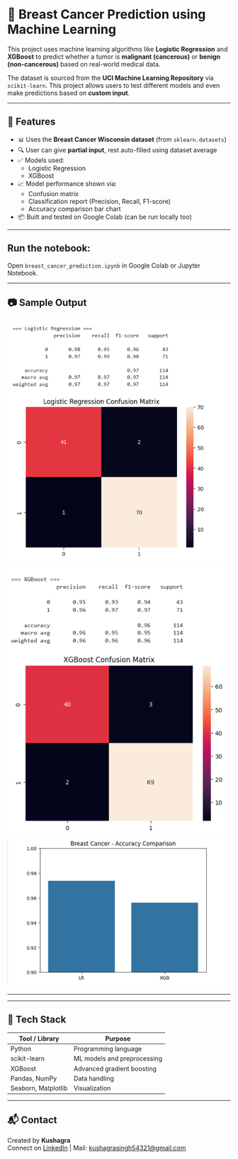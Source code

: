# 🧠 Breast Cancer Prediction using Machine Learning

This project uses machine learning algorithms like **Logistic Regression** and **XGBoost** to predict whether a tumor is **malignant (cancerous)** or **benign (non-cancerous)** based on real-world medical data.

The dataset is sourced from the **UCI Machine Learning Repository** via `scikit-learn`. This project allows users to test different models and even make predictions based on **custom input**.

---

## 📌 Features

- 📊 Uses the **Breast Cancer Wisconsin dataset** (from `sklearn.datasets`)
- 🔍 User can give **partial input**, rest auto-filled using dataset average
- ✅ Models used:
  - Logistic Regression
  - XGBoost
- 📈 Model performance shown via:
  - Confusion matrix
  - Classification report (Precision, Recall, F1-score)
  - Accuracy comparison bar chart
- 📦 Built and tested on Google Colab (can be run locally too)

---

## Run the notebook:  
Open `breast_cancer_prediction.ipynb` in Google Colab or Jupyter Notebook.

---

## 📷 Sample Output

![Confusion Matrix](logistic_regression_confusion_matrix.png)
![Confusion Matrix](XGboost_confusion_matrix.png)
![Accuracy ](Accuracy_Comparison.png)

---
---

## 🔧 Tech Stack

| Tool / Library     | Purpose                      |
|--------------------|------------------------------|
| Python             | Programming language         |
| scikit-learn       | ML models and preprocessing  |
| XGBoost            | Advanced gradient boosting   |
| Pandas, NumPy      | Data handling                |
| Seaborn, Matplotlib| Visualization                |

---
## 📬 Contact

Created by **Kushagra**  
Connect on [LinkedIn](https://www.linkedin.com/in/kushagra-singh-b86695297/) | Mail: kushagrasingh54321@gmail.com




